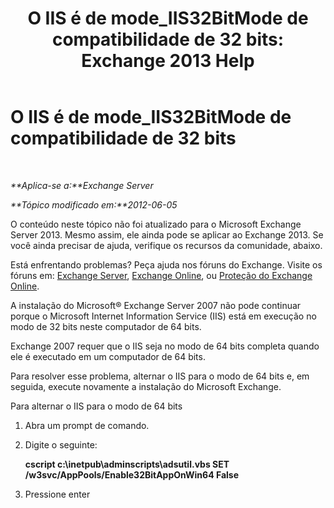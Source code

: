 ﻿---
title: 'O IIS é de mode_IIS32BitMode de compatibilidade de 32 bits: Exchange 2013 Help'
TOCTitle: O IIS é de mode_IIS32BitMode de compatibilidade de 32 bits
ms:assetid: 742dfc32-353c-46a2-830e-68aed6a68ce0
ms:mtpsurl: https://technet.microsoft.com/pt-br/library/ms.exch.setupreadiness.iis32bitmode(v=EXCHG.150)
ms:contentKeyID: 50485821
ms.date: 05/22/2018
mtps_version: v=EXCHG.150
ms.translationtype: MT
---

# O IIS é de mode\_IIS32BitMode de compatibilidade de 32 bits

 

_**Aplica-se a:**Exchange Server_

_**Tópico modificado em:**2012-06-05_

O conteúdo neste tópico não foi atualizado para o Microsoft Exchange Server 2013. Mesmo assim, ele ainda pode se aplicar ao Exchange 2013. Se você ainda precisar de ajuda, verifique os recursos da comunidade, abaixo.

Está enfrentando problemas? Peça ajuda nos fóruns do Exchange. Visite os fóruns em: [Exchange Server](https://go.microsoft.com/fwlink/p/?linkid=60612), [Exchange Online](https://go.microsoft.com/fwlink/p/?linkid=267542), ou [Proteção do Exchange Online](https://go.microsoft.com/fwlink/p/?linkid=285351).

A instalação do Microsoft® Exchange Server 2007 não pode continuar porque o Microsoft Internet Information Service (IIS) está em execução no modo de 32 bits neste computador de 64 bits.

Exchange 2007 requer que o IIS seja no modo de 64 bits completa quando ele é executado em um computador de 64 bits.

Para resolver esse problema, alternar o IIS para o modo de 64 bits e, em seguida, execute novamente a instalação do Microsoft Exchange.

Para alternar o IIS para o modo de 64 bits

1.  Abra um prompt de comando.

2.  Digite o seguinte:
    
    **cscript c:\\inetpub\\adminscripts\\adsutil.vbs SET /w3svc/AppPools/Enable32BitAppOnWin64 False**

3.  Pressione enter

